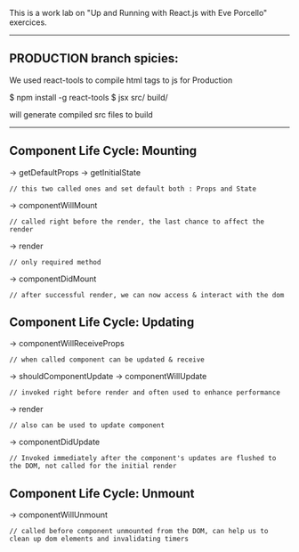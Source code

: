 This is a work lab on
	"Up and Running with React.js with Eve Porcello"
                                     exercices.

_________________________________________________________

PRODUCTION branch spicies:
--------------------------------------

We used react-tools to compile html tags to js for Production

$ npm install -g react-tools
$ jsx src/ build/

will generate compiled src files to build

_________________________________________________________

Component Life Cycle: Mounting
------------------------------------------

→ getDefaultProps
→ getInitialState

	// this two called ones and set default both : Props and State

→ componentWillMount

	// called right before the render, the last chance to affect the render

→ render

	// only required method

→ componentDidMount

	// after successful render, we can now access & interact with the dom

Component Life Cycle: Updating
------------------------------------------

→ componentWillReceiveProps

	// when called component can be updated & receive

→ shouldComponentUpdate
→ componentWillUpdate

	// invoked right before render and often used to enhance performance

→ render

	// also can be used to update component

→ componentDidUpdate

	// Invoked immediately after the component's updates are flushed to the DOM, not called for the initial render

Component Life Cycle: Unmount
------------------------------------------

→ componentWillUnmount

	// called before component unmounted from the DOM, can help us to clean up dom elements and invalidating timers

